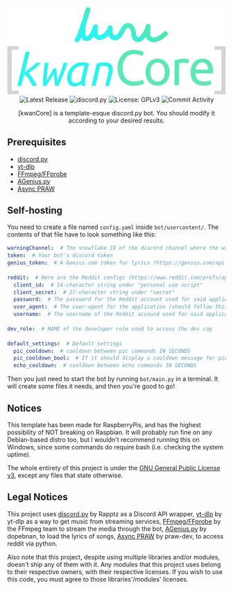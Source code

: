 <div align="center">
<img alt="[kwanCore]" src="https://raw.githubusercontent.com/dopebnan/kwancore/main/assets/logo.png">
<br>
<img alt="Latest Release" src="https://img.shields.io/github/v/release/dopebnan/kwancore?display_name=release&include_prereleases&sort=semver">
<img alt="discord.py" src="https://img.shields.io/badge/-discord.py-5865F2">
<img alt="License: GPLv3" src="https://img.shields.io/github/license/dopebnan/kwancore">
<img alt="Commit Activity" src="https://img.shields.io/github/commit-activity/m/dopebnan/kwancore">
<br>
<p>[kwanCore] is a template-esque discord.py bot.
  You should modify it according to your desired results.</p>
</div>



## Prerequisites
* [discord.py](https://github.com/Rapptz/discord.py)
* [yt-dlp](https://github.com/yt-dlp/yt-dlp)
* [FFmpeg/FFprobe](https://git.ffmpeg.org/ffmpeg.git) 
* [AGenius.py](https://github.com/dopebnan/AGenius.py)
* [Async PRAW](https://github.com/praw-dev/asyncpraw)

## Self-hosting
You need to create a file named `config.yaml` inside `bot/usercontent/`.
The contents of that file have to look something like this:
```yaml
warningChannel:  # The snowflake ID of the discord channel where the warnings would be sent to
token:  # Your bot's discord token
genius_token:  # A Genius.com token for lyrics (https://genius.com/api-clients/new)

reddit:  # Here are the Reddit configs (https://www.reddit.com/prefs/apps/)
  client_id:  # 14-character string under "personal use script"
  client_secret:  # 27-character string under "secret"
  password:  # The password for the Reddit account used for said application 
  user_agent:  # The user-agent for the application (should follow this format: <platform>:<app ID>:<version string> (by /u/<reddit username>))
  username:  # The username of the Reddit accound used for said application

dev_role:  # NAME of the developer role used to access the dev cog

default_settings:  # Default settings
  pic_cooldown:  # cooldown between pic commands IN SECONDS
  pic_cooldown_bool:  # If it should display a cooldown message for pic commands
  echo_cooldown:  # cooldown between echo commands IN SECONDS
```

Then you just need to start the bot by running `bot/main.py` in a terminal.
It will create some files it needs, and then you're good to go!

## Notices

This template has been made for RaspberryPis, and has the highest possibility of NOT breaking on Raspbian. 
It will probably run fine on any Debian-based distro too, but I wouldn't recommend running this on Windows,
since some commands do require bash (i.e. checking the system uptime).

The whole entirety of this project is under the [GNU General Public License v3](LICENSE),
except any files that state otherwise.

## Legal Notices

This project uses [discord.py](https://github.com/Rapptz/discord.py) by Rapptz as a Discord API wrapper, 
[yt-dlp](https://github.com/yt-dlp/yt-dlp) by yt-dlp as a way to get music from streaming services,
[FFmpeg/FFprobe](https://git.ffmpeg.org/ffmpeg.git) by the FFmpeg team to stream the media through the bot,
[AGenius.py](https://github.com/dopebnan/AGenius.py) by dopebnan, to load the lyrics of songs,
[Async PRAW](https://github.com/praw-dev/asyncpraw) by praw-dev, to access reddit via python.

Also note that this project, despite using multiple libraries and/or modules, doesn't ship any of them with it. 
Any modules that this project uses belong to their respective owners, with their respective licenses.
If you wish to use this code, you must agree to those libraries'/modules' licenses.
